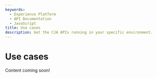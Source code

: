 ```yaml
---
keywords:
  - Experience Platform
  - API Documentation
  - JavaScript
title: Use cases
description: Get the CJA APIs running in your specific environment.
---
```


# Use cases

Content coming soon!
